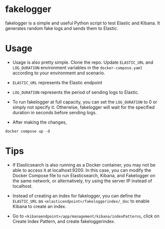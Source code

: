 # fakelogger

fakelogger is a simple and useful Python script to test Elastic and Kibana. It generates random fake logs and sends them to Elastic.

# Usage 

 - Usage is also pretty simple. Clone the repo. Update `ELASTIC_URL` and `LOG_DURATION` environment variables in the `docker-compose.yaml` according to your environment and scenario.

 - `ELASTIC_URL` represents the Elastic endpoint
 - `LOG_DURATION` represents the period of sending logs to Elastic.

 - To run fakelogger at full capacity, you can set the `LOG_DURATION`  to 0 or simply not specify it. Otherwise, fakelogger will wait for the specified duration in seconds before sending logs.

 - After making the changes,

 ```
 docker compose up -d
 ```

# Tips

- If Elasticsearch is also running as a Docker container, you may not be able to access it at localhost:9200. In this case, you can modify the Docker Compose file to run Elasticsearch, Kibana, and Fakelogger on the same network, or alternatively, try using the server IP instead of localhost.

- Instead of creating an index for fakelogger, you can define the `ELASTIC_URL` as `<elasticendpoint>/fakeloggerindex/_doc` to enable Kibana to create an index.

- Go to `<kibanaendpoint>/app/management/kibana/indexPatterns`, click on Create Index Pattern, and create fakeloggerindex.




